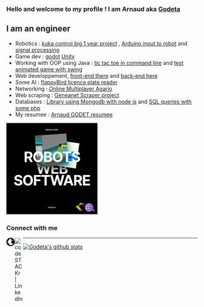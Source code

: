 ### Hello and welcome to my profile ! I am Arnaud aka [Godeta][CV_website]

## I am an engineer
- Robotics : [kuka control big 1 year project][torus] , [Arduino input to robot][esplora] and [signal processing][sign]
- Game dev : [godot][gdt] [Unity][uni]
- Working with OOP using Java : [tic tac toe in command line][Gobblet-Gobblers] and [test animated game with swing][javaFirstAnimation] 
- Web developpement, [front-end there][front] and [back-end here][back]
- Some AI : [flappyBird ][flappy] [licence plate reader][plate]
- Networking : [Online Multiplayer Agario ][agario]
- Web scraping : [Geneanet Scraper project ][geneanet]
- Databases : [Library using Mongodb with node js][library] and [SQL queries with some php][sql manip]
- My resumee : [Arnaud GODET resumee](https://godeta.github.io)


![Demo projects](demo_test_projets.gif)

### Connect with me

[<img align="left" alt="codeSTACKr.com" width="22px" src="https://raw.githubusercontent.com/iconic/open-iconic/master/svg/globe.svg" />][CV_website]
[<img align="left" alt="codeSTACKr | LinkedIn" width="22px" src="https://cdn.jsdelivr.net/npm/simple-icons@v3/icons/linkedin.svg" />][linkedin]


---
[![Godeta's github stats](https://github-readme-stats.vercel.app/api?username=Godeta&show_icons=true&theme=dracula)](https://github.com/Godeta/github-readme-stats)

[CV_website]: https://windy-paradox-f12.notion.site/CV-9e48da96b2264f5eb95596907fa01d1c
[linkedin]: https://www.linkedin.com/in/arnaud-godet-b633021a6/
[Gobblet-Gobblers]: https://github.com/Godeta/Gobblet-Gobblers-Java
[esplora]: https://github.com/Godeta/controle_robot_manette
[sign]: https://github.com/Godeta/signal_processing
[torus]: https://github.com/Godeta/proof_of_concept_TORUS
[front]: https://github.com/Godeta/WellDesignedWebsites
[back]: https://github.com/Godeta/NodeJS_WeatherLocation
[flappy]: https://github.com/Godeta/FlappyBird-JS
[plate]: https://github.com/Godeta/licence_plate_reader
[gdt]: https://github.com/Godeta/godot_simple_games
[uni]: https://github.com/Godeta/UnityBasics
[agario]: https://github.com/Godeta/Agario_JS_multi
[geneanet]: https://github.com/Godeta/Geneanet_toGedcom_webScraping
[javaFirstAnimation]: https://github.com/Godeta/JavaFirstAnimation
[library]: https://github.com/Godeta/Library_nodeJS-Express-MongoDB
[sql manip]: https://github.com/Godeta/SQL_manipulation
